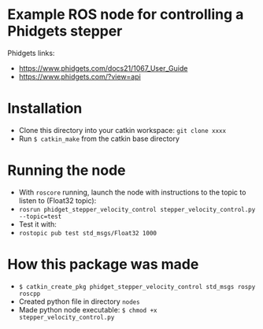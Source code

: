 # Example ROS node for controlling a Phidgets stepper

Phidgets links:
* https://www.phidgets.com/docs21/1067_User_Guide
* https://www.phidgets.com/?view=api

# Installation

* Clone this directory into your catkin workspace: `git clone xxxx`
* Run `$ catkin_make` from the catkin base directory

# Running the node

* With `roscore` running, launch the node with instructions to the topic to listen to (Float32 topic):
* `rosrun phidget_stepper_velocity_control stepper_velocity_control.py --topic=test`
* Test it with:
* `rostopic pub test std_msgs/Float32 1000`

# How this package was made

* `$ catkin_create_pkg phidget_stepper_velocity_control std_msgs rospy roscpp`
* Created python file in directory `nodes`
* Made python node executable: `$ chmod +x stepper_velocity_control.py`